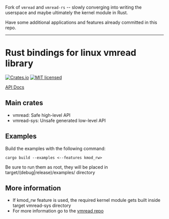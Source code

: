 Fork of `vmread` and `vmread-rs` -- slowly converging into writing the
userspace and maybe ultimately the kernel module in Rust.

Have some additional applications and features already committed in this repo.

-----------

# Rust bindings for linux vmread library


[![Crates.io][crates-badge]][crates-url]
[![MIT licensed][mit-badge]][mit-url]

[crates-badge]: https://img.shields.io/crates/v/vmread.svg
[crates-url]: https://crates.io/crates/vmread
[mit-badge]: https://img.shields.io/badge/license-MIT-blue.svg
[mit-url]: LICENSE.md

[API Docs](https://docs.rs/vmread/latest/vmread)

## Main crates

* vmread: Safe high-level API
* vmread-sys: Unsafe generated low-level API

## Examples

Build the examples with the following command:

```
cargo build --examples <--features kmod_rw>
```

Be sure to run them as root, they will be placed in target/(debug|release)/examples/ directory

## More information

* If kmod\_rw feature is used, the required kernel module gets built inside target vmread-sys directory
* For more information go to the [vmread repo](https://github.com/Heep042/vmread)
